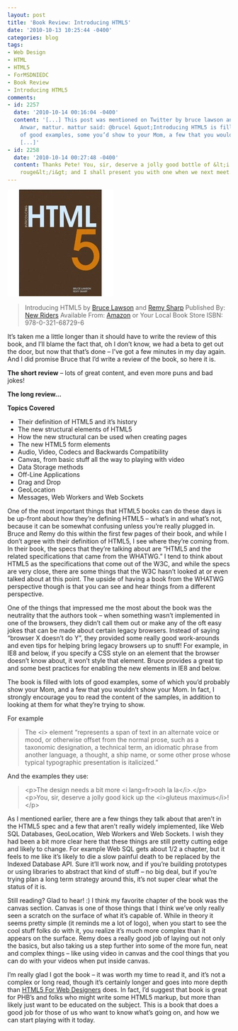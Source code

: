 ```yaml
---
layout: post
title: 'Book Review: Introducing HTML5'
date: '2010-10-13 10:25:44 -0400'
categories: blog
tags:
- Web Design
- HTML
- HTML5
- ForMSDNIEDC
- Book Review
- Introducing HTML5
comments:
- id: 2257
  date: '2010-10-14 00:16:04 -0400'
  content: '[...] This post was mentioned on Twitter by bruce lawson and Mazharul
    Anwar, mattur. mattur said: @brucel &quot;Introducing HTML5 is filled with lots
    of good examples, some you’d show to your Mom, a few that you wouldn’t&quot; http://bit.ly/9q1LOd
    [...]'
- id: 2258
  date: '2010-10-14 00:27:48 -0400'
  content: Thanks Pete! You, sir, deserve a jolly good bottle of &lt;i lang=fr&gt;vin
    rouge&lt;/i&gt; and I shall present you with one when we next meet.
---
```

[![introinghtml5](/assets/introinghtml5_thumb.jpg "introinghtml5")](/assets/introinghtml5.jpg)

> Introducing HTML5 by [Bruce Lawson](http://twitter.com/brucel) and [Remy Sharp](http://twitter.com/rem)
> Published By: [New Riders](http://www.newriders.com)
> Available From: [Amazon](http://www.amazon.com/gp/product/0321687299?ie=UTF8&amp;tag=petecom-20&amp;linkCode=as2&amp;camp=1789&amp;creative=9325&amp;creativeASIN=0321687299) or Your Local Book Store
> ISBN: 978-0-321-68729-6

It’s taken me a little longer than it should have to write the review of this book, and I’ll blame the fact that, oh I don’t know, we had a beta to get out the door, but now that that’s done – I’ve got a few minutes in my day again. And I did promise Bruce that I’d write a review of the book, so here it is.

**The short review** – lots of great content, and even more puns and bad jokes!

**The long review…**

**Topics Covered**

*   Their definition of HTML5 and it’s history
*   The new structural elements of HTML5
*   How the new structural can be used when creating pages
*   The new HTML5 form elements
*   Audio, Video, Codecs and Backwards Compatibility
*   Canvas, from basic stuff all the way to playing with video
*   Data Storage methods
*   Off-Line Applications
*   Drag and Drop
*   GeoLocation
*   Messages, Web Workers and Web Sockets

One of the most important things that HTML5 books can do these days is be up-front about how they’re defining HTML5 – what’s in and what’s not, because it can be somewhat confusing unless you’re really plugged in. Bruce and Remy do this within the first few pages of their book, and while I don’t agree with their definition of HTML5, I see where they’re coming from. In their book, the specs that they’re talking about are “HTML5 and the related specifications that came from the WHATWG.” I tend to think about HTML5 as the specifications that come out of the W3C, and while the specs are very close, there are some things that the W3C hasn’t looked at or even talked about at this point. The upside of having a book from the WHATWG perspective though is that you can see and hear things from a different perspective.

One of the things that impressed me the most about the book was the neutrality that the authors took – when something wasn’t implemented in one of the browsers, they didn’t call them out or make any of the oft easy jokes that can be made about certain legacy browsers. Instead of saying “browser X doesn’t do Y”, they provided some really good work-arounds and even tips for helping bring legacy browsers up to snuff! For example, in IE8 and below, if you specify a CSS style on an element that the browser doesn’t know about, it won’t style that element. Bruce provides a great tip and some best practices for enabling the new elements in IE8 and below.

The book is filled with lots of good examples, some of which you’d probably show your Mom, and a few that you wouldn’t show your Mom. In fact, I strongly encourage you to read the content of the samples, in addition to looking at them for what they’re trying to show.

For example

> The &lt;i&gt; element “represents a span of text in an alternate voice or mood, or otherwise offset from the normal prose, such as a taxonomic designation, a technical term, an idiomatic phrase from another language, a thought, a ship name, or some other prose whose typical typographic presentation is italicized.”

And the examples they use:

> &lt;p&gt;The design needs a bit more &lt;i lang=fr&gt;ooh la la&lt;/i&gt;.&lt;/p&gt;
> &lt;p&gt;You, sir, deserve a jolly good kick up the &lt;i&gt;gluteus maximus&lt;/i&gt;!&lt;/p&gt;

As I mentioned earlier, there are a few things they talk about that aren’t in the HTML5 spec and a few that aren’t really widely implemented, like Web SQL Databases, GeoLocation, Web Workers and Web Sockets. I wish they had been a bit more clear here that these things are still pretty cutting edge and likely to change. For example Web SQL gets about 1/2 a chapter, but it feels to me like it’s likely to die a slow painful death to be replaced by the Indexed Database API. Sure it’ll work now, and if you’re building prototypes or using libraries to abstract that kind of stuff – no big deal, but if you’re trying plan a long term strategy around this, it’s not super clear what the status of it is.

Still reading? Glad to hear! :) I think my favorite chapter of the book was the canvas section. Canvas is one of those things that I think we’ve only really seen a scratch on the surface of what it’s capable of. While in theory it seems pretty simple (it reminds me a lot of logo), when you start to see the cool stuff folks do with it, you realize it’s much more complex than it appears on the surface. Remy does a really good job of laying out not only the basics, but also taking us a step further into some of the more fun, neat and complex things – like using video in canvas and the cool things that you can do with your videos when put inside canvas.

I’m really glad I got the book – it was worth my time to read it, and it’s not a complex or long read, though it’s certainly longer and goes into more depth than [HTML5 For Web Designers](http://petelepage.com/blog/2010/07/book-review-html5-for-web-designers/) does. In fact, I’d suggest that book is great for PHB’s and folks who might write some HTML5 markup, but more than likely just want to be educated on the subject. This is a book that does a good job for those of us who want to know what’s going on, and how we can start playing with it today.